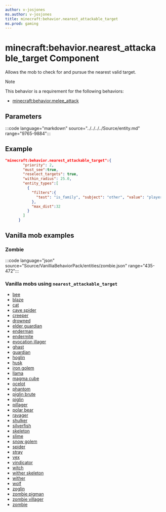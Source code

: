 ```yaml
---
author: v-josjones
ms.author: v-josjones
title: minecraft:behavior.nearest_attackable_target
ms.prod: gaming
---
```


# minecraft:behavior.nearest_attackable_target Component

Allows the mob to check for and pursue the nearest valid target.

> [!NOTE]
> This behavior is a requirement for the following behaviors:
>
>- [minecraft:behavior.melee_attack](Examples/EntityComponents/minecraftBehavior_melee_attack.md)

## Parameters

:::code language="markdown" source="../../../../Source/entity.md" range="9765-9884":::

## Example

```json
"minecraft:behavior.nearest_attackable_target":{
        "priority": 2,
        "must_see":true,
        "reselect_targets": true,
        "within_radius": 25.0,
        "entity_types":[
          {
            "filters":{
              "test": "is_family", "subject": "other", "value": "player"
            },
            "max_dist":32
          }
        ]
      }
```

## Vanilla mob examples

### Zombie

:::code language="json" source="Source/VanilliaBehaviorPack/entities/zombie.json" range="435-472":::

### Vanilla mobs using `nearest_attackable_target`

- [bee](Source/VanilliaBehaviorPack/entities/bee.json)
- [blaze](Source/VanilliaBehaviorPack/entities/blaze.json)
- [cat](Source/VanilliaBehaviorPack/entities/cat.json)
- [cave spider](Source/VanilliaBehaviorPack/entities/cave_spider.json)
- [creeper](Source/VanilliaBehaviorPack/entities/creeper.json)
- [drowned](Source/VanilliaBehaviorPack/entities/drowned.json)
- [elder guardian](Source/VanilliaBehaviorPack/entities/elder_guardian.json)
- [enderman](Source/VanilliaBehaviorPack/entities/enderman.json)
- [endermite](Source/VanilliaBehaviorPack/entities/endermite.json)
- [evocation illager](Source/VanilliaBehaviorPack/entities/evocation_illager.json)
- [ghast](Source/VanilliaBehaviorPack/entities/ghast.json)
- [guardian](Source/VanilliaBehaviorPack/entities/guardian.json)
- [hoglin](Source/VanilliaBehaviorPack/entities/hoglin.json)
- [husk](Source/VanilliaBehaviorPack/entities/husk.json)
- [iron golem](Source/VanilliaBehaviorPack/entities/iron_golem.json)
- [llama](Source/VanilliaBehaviorPack/entities/llama.json)
- [magma cube](Source/VanilliaBehaviorPack/entities/magma_cube.json)
- [ocelot](Source/VanilliaBehaviorPack/entities/ocelot.json)
- [phantom](Source/VanilliaBehaviorPack/entities/phantom.json)
- [piglin brute](Source/VanilliaBehaviorPack/entities/piglin_brute.json)
- [piglin](Source/VanilliaBehaviorPack/entities/piglin.json)
- [pillager](Source/VanilliaBehaviorPack/entities/pillager.json)
- [polar bear](Source/VanilliaBehaviorPack/entities/polar_bear.json)
- [ravager](Source/VanilliaBehaviorPack/entities/ravager.json)
- [shulker](Source/VanilliaBehaviorPack/entities/shulker.json)
- [silverfish](Source/VanilliaBehaviorPack/entities/silverfish.json)
- [skeleton](Source/VanilliaBehaviorPack/entities/skeleton.json)
- [slime](Source/VanilliaBehaviorPack/entities/slime.json)
- [snow golem](Source/VanilliaBehaviorPack/entities/snow_golem.json)
- [spider](Source/VanilliaBehaviorPack/entities/spider.json)
- [stray](Source/VanilliaBehaviorPack/entities/stray.json)
- [vex](Source/VanilliaBehaviorPack/entities/vex.json)
- [vindicator](Source/VanilliaBehaviorPack/entities/vindicator.json)
- [witch](Source/VanilliaBehaviorPack/entities/witch.json)
- [wither skeleton](Source/VanilliaBehaviorPack/entities/wither_skeleton.json)
- [wither](Source/VanilliaBehaviorPack/entities/wither.json)
- [wolf](Source/VanilliaBehaviorPack/entities/wolf.json)
- [zoglin](Source/VanilliaBehaviorPack/entities/zoglin.json)
- [zombie pigman](Source/VanilliaBehaviorPack/entities/zombie_pigman.json)
- [zombie villager](Source/VanilliaBehaviorPack/entities/zombie_villager.json)
- [zombie](Source/VanilliaBehaviorPack/entities/zombie.json)